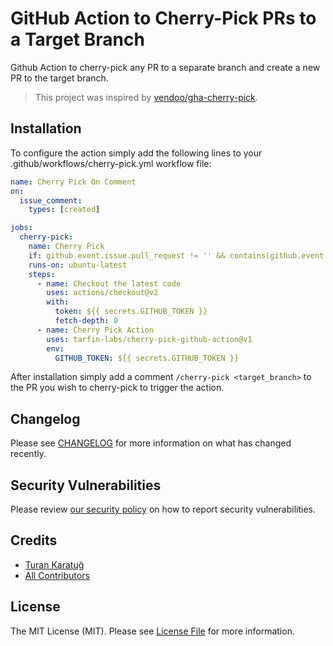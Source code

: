 # GitHub Action to Cherry-Pick PRs to a Target Branch
Github Action to cherry-pick any PR to a separate branch and create a new PR to the target branch.

> This project was inspired by [vendoo/gha-cherry-pick](https://github.com/vendoo/gha-cherry-pick).

## Installation
To configure the action simply add the following lines to your .github/workflows/cherry-pick.yml workflow file:

```yml
name: Cherry Pick On Comment
on:
  issue_comment:
    types: [created]

jobs:
  cherry-pick:
    name: Cherry Pick
    if: github.event.issue.pull_request != '' && contains(github.event.comment.body, '/cherry-pick')
    runs-on: ubuntu-latest
    steps:
      - name: Checkout the latest code
        uses: actions/checkout@v2
        with:
          token: ${{ secrets.GITHUB_TOKEN }}
          fetch-depth: 0
      - name: Cherry Pick Action
        uses: tarfin-labs/cherry-pick-github-action@v1
        env:
          GITHUB_TOKEN: ${{ secrets.GITHUB_TOKEN }}
```

After installation simply add a comment `/cherry-pick <target_branch>` to the PR you wish to cherry-pick to trigger the action.

## Changelog
Please see [CHANGELOG](CHANGELOG.md) for more information on what has changed recently.

## Security Vulnerabilities
Please review [our security policy](../../security/policy) on how to report security vulnerabilities.

## Credits
- [Turan Karatuğ](https://github.com/tkaratug)
- [All Contributors](../../contributors)

## License
The MIT License (MIT). Please see [License File](LICENSE.md) for more information.

